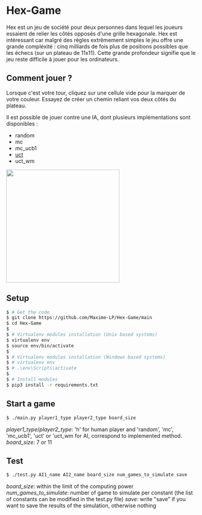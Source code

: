 # Hex-Game

Hex est un jeu de société pour deux personnes dans lequel les joueurs essaient de relier les côtés opposés d'une grille hexagonale. Hex est intéressant car malgré des règles extrêmement simples le jeu offre une grande compléxité : cinq milliards de fois plus de positions possibles que les échecs (sur un plateau de 11x11). Cette grande profondeur signifie que le jeu reste difficile à jouer pour les ordinateurs.

## Comment jouer ?

Lorsque c'est votre tour, cliquez sur une cellule vide pour la marquer de votre couleur. Essayez de créer un chemin reliant vos deux côtés du plateau.

Il est possible de jouer contre une IA, dont plusieurs implémentations sont disponibles : 
- random
- mc
- mc_ucb1
- [uct](https://en.wikipedia.org/wiki/Monte_Carlo_tree_search)
- uct_wm

<img src="https://upload.wikimedia.org/wikipedia/commons/thumb/e/e9/Hex_board_11x11.svg/800px-Hex_board_11x11.svg.png" height="300" />

## Setup

```bash
$ # Get the code
$ git clone https://github.com/Maxime-LP/Hex-Game/main
$ cd Hex-Game
$
$ # Virtualenv modules installation (Unix based systems)
$ virtualenv env
$ source env/bin/activate
$
$ # Virtualenv modules installation (Windows based systems)
$ # virtualenv env
$ # .\env\Scripts\activate
$
$ # Install modules
$ pip3 install -r requirements.txt
```

## Start a game

```bash
$ ./main.py player1_type player2_type board_size
```

*player1_type*/*player2_type*: 'h' for human player and 'random', 'mc', 'mc_ucb1', 'uct' or 'uct_wm for AI, correspond to implemented method. 
*board_size*: 7 or 11

## Test

```bash
$ ./test.py AI1_name AI2_name board_size num_games_to_simulate save
```

*board_size*: within the limit of the computing power
*num_games_to_simulate*: number of game to simulate per constant (the list of constants can be modified in the test.py file)
*save*: write "save" if you want to save the results of the simulation, otherwise nothing

